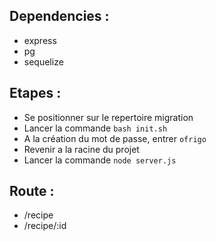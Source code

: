 ## Dependencies :
- express
- pg
- sequelize

## Etapes :
- Se positionner sur le repertoire migration
- Lancer la commande ```bash init.sh```
- A la création du mot de passe, entrer ```ofrigo```
- Revenir a la racine du projet
- Lancer la commande ```node server.js```

## Route :

- /recipe
- /recipe/:id